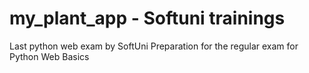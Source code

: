 # my_plant_app - Softuni trainings

Last python web exam by SoftUni
Preparation for the regular exam for Python Web Basics
